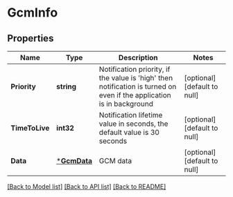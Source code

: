 # GcmInfo

## Properties
Name | Type | Description | Notes
------------ | ------------- | ------------- | -------------
**Priority** | **string** | Notification priority, if the value is &#39;high&#39; then notification is turned on even if the application is in background | [optional] [default to null]
**TimeToLive** | **int32** | Notification lifetime value in seconds, the default value is 30 seconds | [optional] [default to null]
**Data** | [***GcmData**](GCMData.md) | GCM data | [optional] [default to null]

[[Back to Model list]](../README.md#documentation-for-models) [[Back to API list]](../README.md#documentation-for-api-endpoints) [[Back to README]](../README.md)


